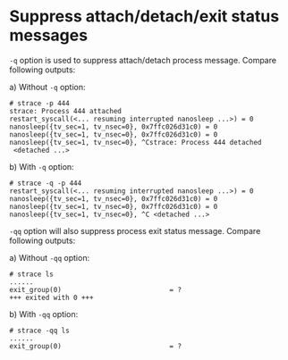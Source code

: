 # Suppress attach/detach/exit status messages

`-q` option is used to suppress attach/detach process message. Compare following outputs:  

a) Without `-q` option:  

	# strace -p 444
	strace: Process 444 attached
	restart_syscall(<... resuming interrupted nanosleep ...>) = 0
	nanosleep({tv_sec=1, tv_nsec=0}, 0x7ffc026d31c0) = 0
	nanosleep({tv_sec=1, tv_nsec=0}, 0x7ffc026d31c0) = 0
	nanosleep({tv_sec=1, tv_nsec=0}, ^Cstrace: Process 444 detached
	 <detached ...>
	
b) With `-q` option:  

	# strace -q -p 444
	restart_syscall(<... resuming interrupted nanosleep ...>) = 0
	nanosleep({tv_sec=1, tv_nsec=0}, 0x7ffc026d31c0) = 0
	nanosleep({tv_sec=1, tv_nsec=0}, 0x7ffc026d31c0) = 0
	nanosleep({tv_sec=1, tv_nsec=0}, ^C <detached ...>


`-qq` option will also suppress process exit status message. Compare following outputs:  

a) Without `-qq` option:  

	# strace ls
	......
	exit_group(0)                           = ?
	+++ exited with 0 +++

b) With `-qq` option:  

	# strace -qq ls
	......
	exit_group(0)                           = ?
